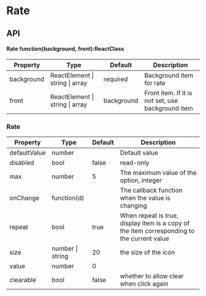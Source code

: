 # Rate

<example />

## API

#### Rate function(background, front):ReactClass

| Property | Type | Default | Description |
| --- | --- | --- | --- |
| background | ReactElement \| string \| array | required | Background item for rate |
| front | ReactElement \| string \| array | background | Front item. If it is not set, use background item |

### Rate

| Property | Type | Default | Description |
| --- | --- | --- | --- |
| defaultValue | number | | Default value |
| disabled | bool | false | read-only |
| max | number | 5 | The maximum value of the option, integer |
| onChange | function(d) | | The callback function when the value is changing |
| repeat | bool | true | When repeat is true, display item is a copy of the item corresponding to the current value |
| size | number \| string | 20 | the size of the icon |
| value | number | 0 | |
| clearable | bool | false | whether to allow clear when click again |
